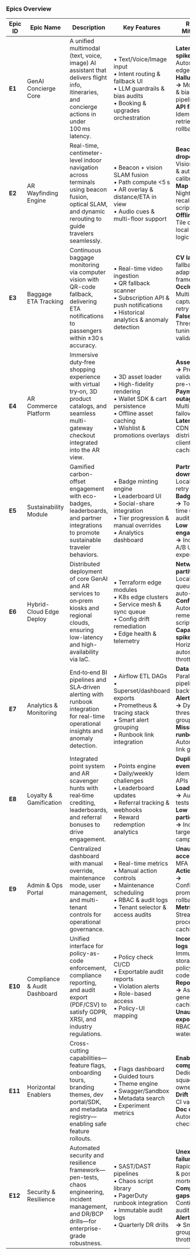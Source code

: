 ### Epics Overview

| Epic ID | Epic Name                    | Description                                                                                                                                            | Key Features                                                                                                                                     | Risks & Mitigation                                                                                                                                                   | OKR Alignment                                                    |
| ------- | ---------------------------- | ------------------------------------------------------------------------------------------------------------------------------------------------------ | ------------------------------------------------------------------------------------------------------------------------------------------------ | -------------------------------------------------------------------------------------------------------------------------------------------------------------------- | ---------------------------------------------------------------- |
| **E1**  | GenAI Concierge Core         | A unified multimodal (text, voice, image) AI assistant that delivers flight info, itineraries, and concierge actions in under 100 ms latency.          | • Text/Voice/Image input<br>• Intent routing & fallback UI<br>• LLM guardrails & bias audits<br>• Booking & upgrades orchestration               | **Latency spikes →** Autoscaling, edge caching<br>**Hallucinations →** Moderation & bias-detect pipelines<br>**API failures →** Idempotent retries & rollbacks       | O1: Launch seamless AI assistant<br>O6: 0 hallucination in pilot |
| **E2**  | AR Wayfinding Engine         | Real-time, centimeter-level indoor navigation across terminals using beacon fusion, optical SLAM, and dynamic rerouting to guide travelers seamlessly. | • Beacon + vision SLAM fusion<br>• Path compute <5 s<br>• AR overlay & distance/ETA in view<br>• Audio cues & multi-floor support                | **Beacon dropout →** Vision fallback & auto-calibration<br>**Map drift →** Nightly recalibration scripts<br>**Offline use →** Tile caching & local router logic      | O2: 99.5% location accuracy                                      |
| **E3**  | Baggage ETA Tracking         | Continuous baggage monitoring via computer vision with QR-code fallback, delivering ETA notifications to passengers within ±30 s accuracy.             | • Real-time video ingestion<br>• QR fallback scanner<br>• Subscription API & push notifications<br>• Historical analytics & anomaly detection    | **CV lag →** QR fallback & adaptive frame rates<br>**Occlusions →** Multi-angle capture & retry strategy<br>**False alerts →** Threshold tuning & validation         | O2: 99% notification accuracy                                    |
| **E4**  | AR Commerce Platform         | Immersive duty‑free shopping experience with virtual try‑on, 3D product catalogs, and seamless multi-gateway checkout integrated into the AR view.     | • 3D asset loader<br>• High-fidelity rendering<br>• Wallet SDK & cart persistence<br>• Offline asset caching<br>• Wishlist & promotions overlays | **Asset failures →** Pre-validation & pre-warming<br>**Payment outages →** Multi-gateway failover<br>**Latency →** CDN distribution & client-side caching            | O3: 98% checkout success                                         |
| **E5**  | Sustainability Module        | Gamified carbon-offset engagement with eco-badges, leaderboards, and partner integrations to promote sustainable traveler behaviors.                   | • Badge minting engine<br>• Leaderboard UI<br>• Social-share integration<br>• Tier progression & manual overrides<br>• Analytics dashboard       | **Partner API downtime →** Local cache & retry<br>**Badge abuse →** Token one-time use & audit logs<br>**Low engagement →** Incentives & A/B UI experiments          | O4: 90% badge redemption                                         |
| **E6**  | Hybrid-Cloud Edge Deploy     | Distributed deployment of core GenAI and AR services to on‑prem kiosks and regional clouds, ensuring low-latency and high-availability via IaC.        | • Terraform edge modules<br>• K8s edge clusters<br>• Service mesh & sync queue<br>• Config drift remediation<br>• Edge health & telemetry        | **Network partitions →** Local queueing & auto-replay<br>**Config drift →** Automated remediation scripts<br>**Capacity spikes →** Horizontal autoscale & throttling | O5: <1 m outage recovery                                         |
| **E7**  | Analytics & Monitoring       | End‑to‑end BI pipelines and SLA‑driven alerting with runbook integration for real-time operational insights and anomaly detection.                     | • Airflow ETL DAGs<br>• Superset/dashboard exports<br>• Prometheus & tracing stack<br>• Smart alert grouping<br>• Runbook link integration       | **Data lags →** Parallel pipelines & backfill jobs<br>**Alert fatigue →** Dynamic thresholds & grouping<br>**Missing runbooks →** Automated link generation          | O5: <5 m alert‑to‑ack                                            |
| **E8**  | Loyalty & Gamification       | Integrated point system and AR scavenger hunts with real‑time crediting, leaderboards, and referral bonuses to drive engagement.                       | • Points engine<br>• Daily/weekly challenges<br>• Leaderboard updates<br>• Referral tracking & webhooks<br>• Reward redemption analytics         | **Duplicate events →** Idempotent APIs<br>**Load spikes →** Autoscaling tests<br>**Low participation →** Incentives & targeted campaigns                             | O6: 95% points delivery                                          |
| **E9**  | Admin & Ops Portal           | Centralized dashboard with manual override, maintenance mode, user management, and multi-tenant controls for operational governance.                   | • Real-time metrics<br>• Manual action controls<br>• Maintenance scheduling<br>• RBAC & audit logs<br>• Tenant selector & access audits          | **Unauthorized access →** MFA & RBAC<br>**Action errors →** Confirmation prompts & rollback<br>**Metrics lag →** Stream processing & caching                         | O7: 100% operational control                                     |
| **E10** | Compliance & Audit Dashboard | Unified interface for policy-as-code enforcement, compliance reporting, and audit export (PDF/CSV) to satisfy GDPR, XRSI, and industry regulations.    | • Policy check CI/CD<br>• Exportable audit reports<br>• Violation alerts<br>• Role-based access<br>• Policy-UI mapping                           | **Incomplete logs →** Immutable storage & policy-as-code<br>**Report delays →** Async generation & caching<br>**Unauthorized export →** RBAC & watermarking          | O8: 100% compliance coverage                                     |
| **E11** | Horizontal Enablers          | Cross-cutting capabilities—feature flags, onboarding tours, branding themes, dev portal/SDK, and metadata registry—enabling safe feature rollouts.     | • Flags dashboard<br>• Guided tours<br>• Theme engine<br>• Swagger/Sandbox<br>• Metadata search<br>• Experiment metrics                          | **Enabler complexity →** Dedicated squad & clear ownership<br>**Drift in UI →** CI validation<br>**Doc decay →** Automated checks                                    | O9: 100% enabler availability                                    |
| **E12** | Security & Resilience        | Automated security and resilience framework—pen-tests, chaos engineering, incident management, and DR/BCP drills—for enterprise-grade robustness.      | • SAST/DAST pipelines<br>• Chaos script library<br>• PagerDuty runbook integration<br>• Immutable audit logs<br>• Quarterly DR drills            | **Unexpected failures →** Rapid rollback & post-mortems<br>**Compliance gaps →** Continuous auditing<br>**Alert storms →** Smart grouping & throttling               | O10: Resilience validated                                        |

